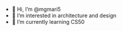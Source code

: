 - 👋 Hi, I’m @mgmari5
- 👀 I’m interested in architecture and design
- 🌱 I’m currently learning CS50 

<!---
mgmari5/mgmari5 is a ✨ special ✨ repository because its `README.md` (this file) appears on your GitHub profile.
You can click the Preview link to take a look at your changes.
--->
